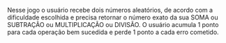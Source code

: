 Nesse jogo o usuário recebe dois números aleatórios, de acordo com a dificuldade escolhida e precisa retornar o número exato da sua 
SOMA ou SUBTRAÇÃO ou MULTIPLICAÇÃO ou DIVISÃO.
O usuário acumula 1 ponto para cada operação bem sucedida e perde 1 ponto a cada erro cometido.

